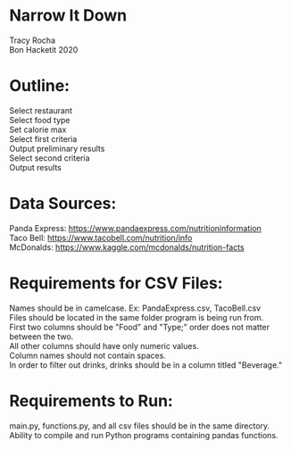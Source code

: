 # Narrow It Down
Tracy Rocha <br>
Bon Hacketit 2020

# Outline: 

Select restaurant <br>
Select food type <br>
Set calorie max <br>
Select first criteria <br>
Output preliminary results <br>
Select second criteria <br>
Output results <br>

# Data Sources:
Panda Express: https://www.pandaexpress.com/nutritioninformation <br>
Taco Bell: https://www.tacobell.com/nutrition/info <br>
McDonalds: https://www.kaggle.com/mcdonalds/nutrition-facts <br>

# Requirements for CSV Files:
Names should be in camelcase. Ex: PandaExpress.csv, TacoBell.csv <br>
Files should be located in the same folder program is being run from. <br>
First two columns should be "Food" and "Type;" order does not matter between the two. <br>
All other columns should have only numeric values. <br>
Column names should not contain spaces. <br>
In order to filter out drinks, drinks should be in a column titled "Beverage." <br>

# Requirements to Run:
main.py, functions.py, and all csv files should be in the same directory. <br>
Ability to compile and run Python programs containing pandas functions.